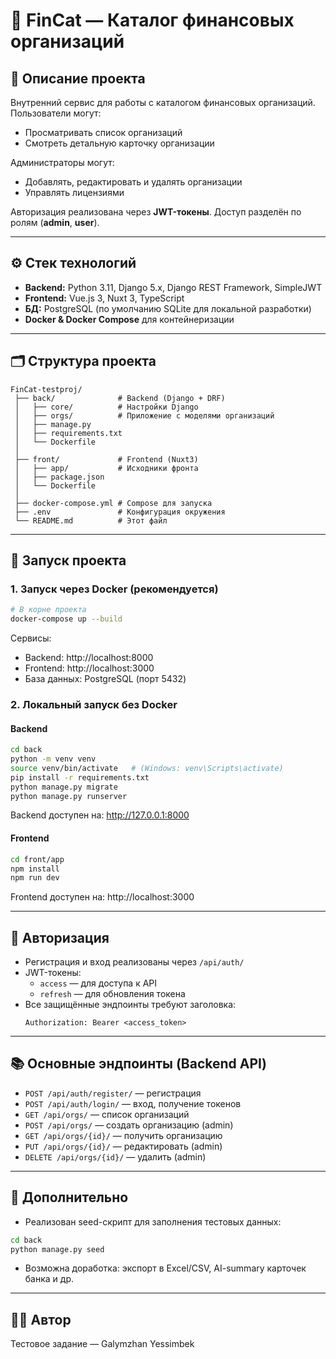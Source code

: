 # 📂 FinCat — Каталог финансовых организаций

## 📌 Описание проекта
Внутренний сервис для работы с каталогом финансовых организаций.  
Пользователи могут:
- Просматривать список организаций
- Смотреть детальную карточку организации

Администраторы могут:
- Добавлять, редактировать и удалять организации
- Управлять лицензиями

Авторизация реализована через **JWT-токены**. Доступ разделён по ролям (**admin**, **user**).

---

## ⚙️ Стек технологий
- **Backend:** Python 3.11, Django 5.x, Django REST Framework, SimpleJWT
- **Frontend:** Vue.js 3, Nuxt 3, TypeScript
- **БД:** PostgreSQL (по умолчанию SQLite для локальной разработки)
- **Docker & Docker Compose** для контейнеризации

---

## 🗂 Структура проекта
```
FinCat-testproj/
 ├── back/              # Backend (Django + DRF)
 │   ├── core/          # Настройки Django
 │   ├── orgs/          # Приложение с моделями организаций
 │   ├── manage.py
 │   ├── requirements.txt
 │   └── Dockerfile
 │
 ├── front/             # Frontend (Nuxt3)
 │   ├── app/           # Исходники фронта
 │   ├── package.json
 │   └── Dockerfile
 │
 ├── docker-compose.yml # Compose для запуска
 ├── .env               # Конфигурация окружения
 └── README.md          # Этот файл
```

---

## 🚀 Запуск проекта

### 1. Запуск через Docker (рекомендуется)
```bash
# В корне проекта
docker-compose up --build
```
Сервисы:
- Backend: http://localhost:8000
- Frontend: http://localhost:3000
- База данных: PostgreSQL (порт 5432)

### 2. Локальный запуск без Docker

#### Backend
```bash
cd back
python -m venv venv
source venv/bin/activate   # (Windows: venv\Scripts\activate)
pip install -r requirements.txt
python manage.py migrate
python manage.py runserver
```
Backend доступен на: http://127.0.0.1:8000

#### Frontend
```bash
cd front/app
npm install
npm run dev
```
Frontend доступен на: http://localhost:3000

---

## 🔑 Авторизация
- Регистрация и вход реализованы через `/api/auth/`
- JWT-токены:
  - `access` — для доступа к API
  - `refresh` — для обновления токена
- Все защищённые эндпоинты требуют заголовка:
  ```
  Authorization: Bearer <access_token>
  ```

---

## 📚 Основные эндпоинты (Backend API)
- `POST /api/auth/register/` — регистрация
- `POST /api/auth/login/` — вход, получение токенов
- `GET /api/orgs/` — список организаций
- `POST /api/orgs/` — создать организацию (admin)
- `GET /api/orgs/{id}/` — получить организацию
- `PUT /api/orgs/{id}/` — редактировать (admin)
- `DELETE /api/orgs/{id}/` — удалить (admin)

---

## 🧩 Дополнительно
- Реализован seed-скрипт для заполнения тестовых данных:
```bash
cd back
python manage.py seed
```
- Возможна доработка: экспорт в Excel/CSV, AI-summary карточек банка и др.

---

## 👨‍💻 Автор
Тестовое задание — Galymzhan Yessimbek

